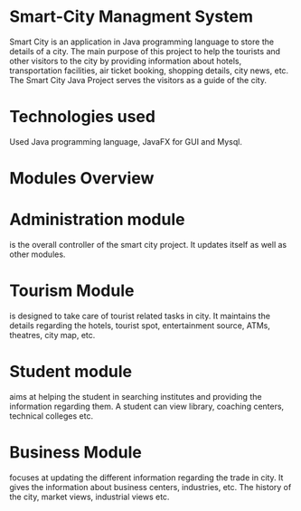 # Smart-City Managment System
Smart City is an application in Java programming language to store the details of a city. The main purpose of this project to help the tourists and other visitors to the city by providing information about hotels, transportation facilities, air ticket booking, shopping details, city news, etc. The Smart City Java Project serves the visitors as a guide of the city.

# Technologies used
Used Java programming language, JavaFX for GUI and Mysql.

# Modules Overview
# Administration module
is the overall controller of the smart city project. It updates itself as well as other modules.

# Tourism Module
is designed to take care of tourist related tasks in city. It maintains the details regarding the hotels, tourist spot, entertainment source, ATMs, theatres, city map, etc.

# Student module
aims at helping the student in searching institutes and providing the information regarding them. A student can view library, coaching centers, technical colleges etc.

# Business Module
focuses at updating the different information regarding the trade in city. It gives the information about business centers, industries, etc. The history of the city, market views, industrial views etc.

